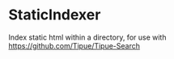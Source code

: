# StaticIndexer
Index static html within a directory, for use with https://github.com/Tipue/Tipue-Search
